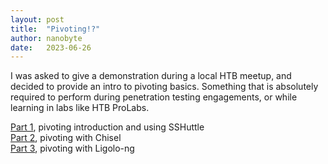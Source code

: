 ```yaml
---
layout: post
title:  "Pivoting!?"
author: nanobyte
date:   2023-06-26
---
```


I was asked to give a demonstration during a local HTB meetup, and decided to provide an intro to pivoting basics. Something that is absolutely required to perform during penetration testing engagements, or while learning in labs like HTB ProLabs.

[Part 1](https://nanobytesecurity.com/2023/06/26/pivoting-basics-part1.html), pivoting introduction and using SSHuttle\
[Part 2](https://nanobytesecurity.com/2023/06/26/chisel-pivoting-part2.html), pivoting with Chisel\
[Part 3](https://nanobytesecurity.com/2023/06/26/ligolo-pivoting-part3.html), pivoting with Ligolo-ng
